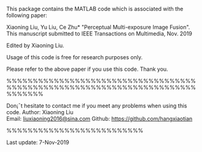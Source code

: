 This package contains the MATLAB code which is associated with the following paper:

Xiaoning Liu, Yu Liu, Ce Zhu* "Perceptual Multi-exposure Image Fusion". 
This manuscript submitted to IEEE Transactions on Multimedia, Nov. 2019

Edited by Xiaoning Liu.   

Usage of this code is free for research purposes only. 

Please refer to the above paper if you use this code. Thank you.

%%%%%%%%%%%%%%%%%%%%%%%%%%%%%%%%%%%%%%%%%%%%%%%%%%%%%%%%%%%%%%%%%%%%%%%%%%%%%%%

Don¡¯t hesitate to contact me if you meet any problems when using this code.
Author: Xiaoning Liu                                                            
Email: liuxiaoning2016@sina.com
Github: https://github.com/hangxiaotian

%%%%%%%%%%%%%%%%%%%%%%%%%%

Last update: 7-Nov-2019

